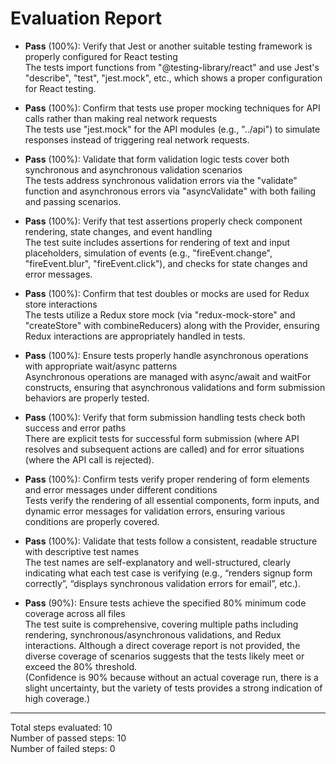 # Evaluation Report

- **Pass** (100%): Verify that Jest or another suitable testing framework is properly configured for React testing  
  The tests import functions from "@testing-library/react" and use Jest's "describe", "test", "jest.mock", etc., which shows a proper configuration for React testing.

- **Pass** (100%): Confirm that tests use proper mocking techniques for API calls rather than making real network requests  
  The tests use "jest.mock" for the API modules (e.g., "../api") to simulate responses instead of triggering real network requests.

- **Pass** (100%): Validate that form validation logic tests cover both synchronous and asynchronous validation scenarios  
  The tests address synchronous validation errors via the "validate" function and asynchronous errors via "asyncValidate" with both failing and passing scenarios.

- **Pass** (100%): Verify that test assertions properly check component rendering, state changes, and event handling  
  The test suite includes assertions for rendering of text and input placeholders, simulation of events (e.g., "fireEvent.change", "fireEvent.blur", "fireEvent.click"), and checks for state changes and error messages.

- **Pass** (100%): Confirm that test doubles or mocks are used for Redux store interactions  
  The tests utilize a Redux store mock (via "redux-mock-store" and "createStore" with combineReducers) along with the Provider, ensuring Redux interactions are appropriately handled in tests.

- **Pass** (100%): Ensure tests properly handle asynchronous operations with appropriate wait/async patterns  
  Asynchronous operations are managed with async/await and waitFor constructs, ensuring that asynchronous validations and form submission behaviors are properly tested.

- **Pass** (100%): Verify that form submission handling tests check both success and error paths  
  There are explicit tests for successful form submission (where API resolves and subsequent actions are called) and for error situations (where the API call is rejected).

- **Pass** (100%): Confirm tests verify proper rendering of form elements and error messages under different conditions  
  Tests verify the rendering of all essential components, form inputs, and dynamic error messages for validation errors, ensuring various conditions are properly covered.

- **Pass** (100%): Validate that tests follow a consistent, readable structure with descriptive test names  
  The test names are self-explanatory and well-structured, clearly indicating what each test case is verifying (e.g., “renders signup form correctly”, “displays synchronous validation errors for email”, etc.).

- **Pass** (90%): Ensure tests achieve the specified 80% minimum code coverage across all files  
  The test suite is comprehensive, covering multiple paths including rendering, synchronous/asynchronous validations, and Redux interactions. Although a direct coverage report is not provided, the diverse coverage of scenarios suggests that the tests likely meet or exceed the 80% threshold.  
  (Confidence is 90% because without an actual coverage run, there is a slight uncertainty, but the variety of tests provides a strong indication of high coverage.)

---

Total steps evaluated: 10  
Number of passed steps: 10  
Number of failed steps: 0